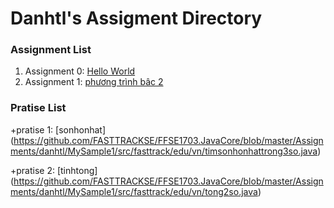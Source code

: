 # Danhtl's Assigment Directory

### Assignment List

1. Assignment 0: [Hello World]()
2. Assignment 1: [phương trình bâc 2](https://github.com/FASTTRACKSE/FFSE1703.JavaCore/blob/master/Assignments/danhtl/MySample1/src/fasttrack/edu/vn/giaiptb2.java)
### Pratise List


   +pratise 1: [sonhonhat]
  (https://github.com/FASTTRACKSE/FFSE1703.JavaCore/blob/master/Assignments/danhtl/MySample1/src/fasttrack/edu/vn/timsonhonhattrong3so.java)
  
   +pratise 2: [tinhtong] (https://github.com/FASTTRACKSE/FFSE1703.JavaCore/blob/master/Assignments/danhtl/MySample1/src/fasttrack/edu/vn/tong2so.java)
